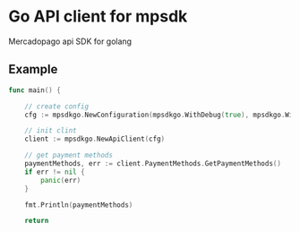 # Go API client for mpsdk

Mercadopago api SDK for golang 


## Example 

```go
func main() {

    // create config
	cfg := mpsdkgo.NewConfiguration(mpsdkgo.WithDebug(true), mpsdkgo.WithToken(os.Getenv("MP_TOKEN")))

    // init clint
	client := mpsdkgo.NewApiClient(cfg)

	// get payment methods
	paymentMethods, err := client.PaymentMethods.GetPaymentMethods()
	if err != nil {
		panic(err)
	}

	fmt.Println(paymentMethods)

	return
```